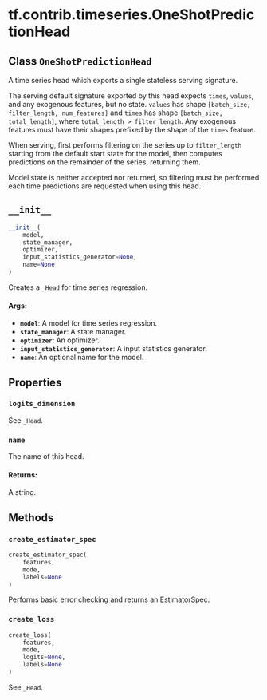 <div itemscope itemtype="http://developers.google.com/ReferenceObject">
<meta itemprop="name" content="tf.contrib.timeseries.OneShotPredictionHead" />
<meta itemprop="path" content="Stable" />
<meta itemprop="property" content="logits_dimension"/>
<meta itemprop="property" content="name"/>
<meta itemprop="property" content="__init__"/>
<meta itemprop="property" content="create_estimator_spec"/>
<meta itemprop="property" content="create_loss"/>
</div>

# tf.contrib.timeseries.OneShotPredictionHead

## Class `OneShotPredictionHead`



A time series head which exports a single stateless serving signature.

The serving default signature exported by this head expects `times`, `values`,
and any exogenous features, but no state. `values` has shape `[batch_size,
filter_length, num_features]` and `times` has shape `[batch_size,
total_length]`, where `total_length > filter_length`. Any exogenous features
must have their shapes prefixed by the shape of the `times` feature.

When serving, first performs filtering on the series up to `filter_length`
starting from the default start state for the model, then computes predictions
on the remainder of the series, returning them.

Model state is neither accepted nor returned, so filtering must be performed
each time predictions are requested when using this head.

<h2 id="__init__"><code>__init__</code></h2>

``` python
__init__(
    model,
    state_manager,
    optimizer,
    input_statistics_generator=None,
    name=None
)
```

Creates a `_Head` for time series regression.

#### Args:

* <b>`model`</b>: A model for time series regression.
* <b>`state_manager`</b>: A state manager.
* <b>`optimizer`</b>: An optimizer.
* <b>`input_statistics_generator`</b>: A input statistics generator.
* <b>`name`</b>: An optional name for the model.



## Properties

<h3 id="logits_dimension"><code>logits_dimension</code></h3>

See `_Head`.

<h3 id="name"><code>name</code></h3>

The name of this head.

#### Returns:

A string.



## Methods

<h3 id="create_estimator_spec"><code>create_estimator_spec</code></h3>

``` python
create_estimator_spec(
    features,
    mode,
    labels=None
)
```

Performs basic error checking and returns an EstimatorSpec.

<h3 id="create_loss"><code>create_loss</code></h3>

``` python
create_loss(
    features,
    mode,
    logits=None,
    labels=None
)
```

See `_Head`.



